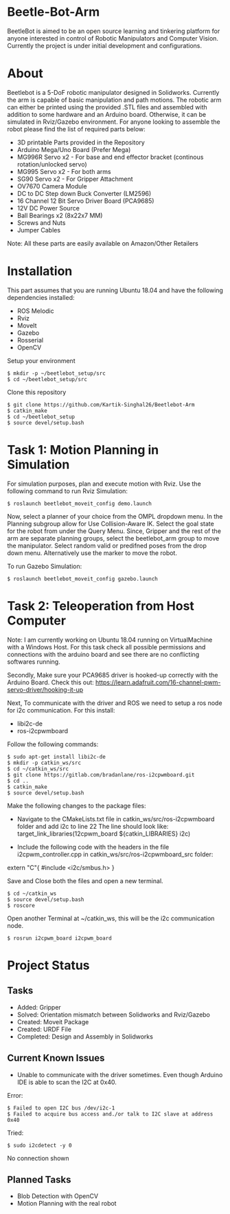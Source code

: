 # Beetle-Bot-Arm
BeetleBot is aimed to be an open source learning and tinkering platform for anyone interested in control of Robotic Manipulators and Computer Vision. Currently the project is under initial development and configurations. 

# About
Beetlebot is a 5-DoF robotic manipulator designed in Solidworks. Currently the arm is capable of basic manipulation and path motions. The robotic arm can either be printed using the provided .STL files and assembled with addition to some hardware and an Arduino board. Otherwise, it can be simulated in Rviz/Gazebo environment. For anyone looking to assemble the robot please find the list of required parts below:

* 3D printable Parts provided in the Repository
* Arduino Mega/Uno Board (Prefer Mega)
* MG996R Servo x2 - For base and end effector bracket (continous rotation/unlocked servo)
* MG995 Servo x2 - For both arms 
* SG90 Servo x2 - For Gripper Attachment
* OV7670 Camera Module
* DC to DC Step down Buck Converter (LM2596)
* 16 Channel 12 Bit Servo Driver Board (PCA9685)
* 12V DC Power Source
* Ball Bearings x2 (8x22x7 MM)
* Screws and Nuts
* Jumper Cables

Note: All these parts are easily available on Amazon/Other Retailers

# Installation
This part assumes that you are running Ubuntu 18.04 and have the following dependencies installed:
* ROS Melodic
* Rviz
* MoveIt
* Gazebo
* Rosserial
* OpenCV

Setup your environment
```shell
$ mkdir -p ~/beetlebot_setup/src
$ cd ~/beetlebot_setup/src
```
Clone this repository
```console
$ git clone https://github.com/Kartik-Singhal26/Beetlebot-Arm
$ catkin_make
$ cd ~/beetlebot_setup
$ source devel/setup.bash
```
# Task 1: Motion Planning in Simulation
For simulation purposes, plan and execute motion with Rviz. Use the following command to run Rviz Simulation:
```console
$ roslaunch beetlebot_moveit_config demo.launch
```
Now, select a planner of your choice from the OMPL dropdown menu. In the Planning subgroup allow for Use Collision-Aware IK.
Select the goal state for the robot from under the Query Menu. Since, Gripper and the rest of the arm are separate planning groups, select the beetlebot_arm group to move the manipulator. Select random valid or predifned poses from the drop down menu. Alternatively use the marker to move the robot. 

To run Gazebo Simulation:
```console
$ roslaunch beetlebot_moveit_config gazebo.launch
```
# Task 2: Teleoperation from Host Computer
Note: I am currently working on Ubuntu 18.04 running on VirtualMachine with a Windows Host. For this task check all possible permissions and connections with the arduino board and see there are no conflicting softwares running.

Secondly, Make sure your PCA9685 driver is hooked-up correctly with the Arduino Board.
Check this out: https://learn.adafruit.com/16-channel-pwm-servo-driver/hooking-it-up

Next, To communicate with the driver and ROS we need to setup a ros node for i2c communication. For this install:
* libi2c-de
* ros-i2cpwmboard 

Follow the following commands:
```console
$ sudo apt-get install libi2c-de
$ mkdir -p catkin_ws/src
$ cd ~/catkin_ws/src
$ git clone https://gitlab.com/bradanlane/ros-i2cpwmboard.git
$ cd ..
$ catkin_make
$ source devel/setup.bash
```
Make the following changes to the package files:
* Navigate to the CMakeLists.txt file in catkin_ws/src/ros-i2cpwmboard folder and add i2c to line 22
The line should look like: target_link_libraries(12cpwm_board ${catkin_LIBRARIES} i2c)

* Include the following code with the headers in the file i2cpwm_controller.cpp in catkin_ws/src/ros-i2cpwmboard_src folder:

extern "C"{
#include <i2c/smbus.h>
}

Save and Close both the files and open a new terminal.
```console
$ cd ~/catkin_ws
$ source devel/setup.bash
$ roscore
```
Open another Terminal at ~/catkin_ws, this will be the i2c communication node.
```console
$ rosrun i2cpwm_board i2cpwm_board 
```
# Project Status
## Tasks 
* Added: Gripper
* Solved: Orientation mismatch between Solidworks and Rviz/Gazebo
* Created: Moveit Package
* Created: URDF File
* Completed: Design and Assembly in Solidworks

## Current Known Issues
* Unable to communicate with the driver sometimes. Even though Arduino IDE is able to scan the I2C at 0x40. 

Error: 
```console
$ Failed to open I2C bus /dev/i2c-1
$ Failed to acquire bus access and./or talk to I2C slave at address 0x40
```
Tried: 
```console
$ sudo i2cdetect -y 0
```
No connection shown

## Planned Tasks
* Blob Detection with OpenCV
* Motion Planning with the real robot


